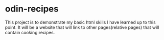 # odin-recipes
This project is to demonstrate my basic html skills I have learned up to this point. It will be a website that will link to other pages(relative pages) that will contain cooking recipes.